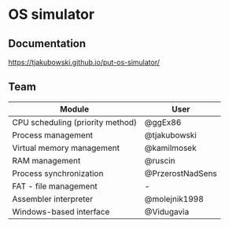 # OS simulator
## Documentation
https://tjakubowski.github.io/put-os-simulator/

## Team
| Module                           | User             |
| -------------------------------- | ---------------- |
| CPU scheduling (priority method) | @ggEx86          |
| Process management               | @tjakubowski     |
| Virtual memory management        | @kamilmosek      |
| RAM management                   | @ruscin          |
| Process synchronization          | @PrzerostNadSens |
| FAT - file management            | -                |
| Assembler interpreter            | @molejnik1998    |
| Windows-based interface          | @Vidugavia       |